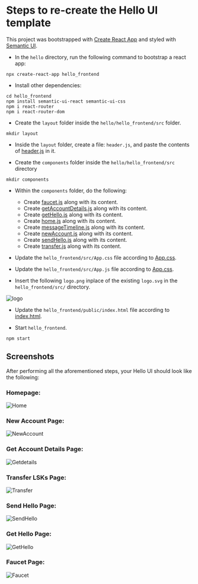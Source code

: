 
# Steps to re-create the Hello UI template

This project was bootstrapped with [Create React App](https://github.com/facebook/create-react-app) and styled with [Semantic UI](https://semantic-ui.com/introduction/getting-started.html).

- In the `hello` directory, run the following command to bootstrap a react app:
```
npx create-react-app hello_frontend
```

- Install other dependencies:
```
cd hello_frontend
npm install semantic-ui-react semantic-ui-css
npm i react-router
npm i react-router-dom
```

- Create the `layout` folder inside the `hello/hello_frontend/src` folder.
```
mkdir layout
```

- Inside the `layout` folder, create a file: `header.js`, and paste the contents of [header.js](https://github.com/LiskHQ/lisk-sdk-examples/blob/development/guides/07-ui-boilerplate/hello_frontend/src/layout/header.js) in it.

- Create the `components` folder inside the  `hello/hello_frontend/src` directory 
```
mkdir components
```

- Within the `components` folder, do the following:
  - Create [faucet.js](https://github.com/LiskHQ/lisk-sdk-examples/blob/development/guides/07-ui-boilerplate/hello_frontend/src/components/faucet.js) along with its content.
  - Create [getAccountDetails.js](https://github.com/LiskHQ/lisk-sdk-examples/blob/development/guides/07-ui-boilerplate/hello_frontend/src/components/getAccountDetails.js) along with its content.
  - Create [getHello.js](https://github.com/LiskHQ/lisk-sdk-examples/blob/development/guides/07-ui-boilerplate/hello_frontend/src/components/getHello.js) along with its content.
  - Create [home.js](https://github.com/LiskHQ/lisk-sdk-examples/blob/development/guides/07-ui-boilerplate/hello_frontend/src/components/home.js) along with its content.
  - Create [messageTimeline.js](https://github.com/LiskHQ/lisk-sdk-examples/blob/development/guides/07-ui-boilerplate/hello_frontend/src/components/messageTimeline.js) along with its content.
  - Create [newAccount.js](https://github.com/LiskHQ/lisk-sdk-examples/blob/development/guides/07-ui-boilerplate/hello_frontend/src/components/newAccount.js) along with its content.
  - Create [sendHello.js](https://github.com/LiskHQ/lisk-sdk-examples/blob/development/guides/07-ui-boilerplate/hello_frontend/src/components/sendHello.js) along with its content.
  - Create [transfer.js](https://github.com/LiskHQ/lisk-sdk-examples/blob/development/guides/07-ui-boilerplate/hello_frontend/src/components/transfer.js) along with its content.
  
- Update the `hello_frontend/src/App.css` file according to [App.css](https://github.com/LiskHQ/lisk-sdk-examples/blob/development/guides/07-ui-boilerplate/hello_frontend/src/App.css).

- Update the `hello_frontend/src/App.js` file according to [App.css](https://github.com/LiskHQ/lisk-sdk-examples/blob/development/guides/07-ui-boilerplate/hello_frontend/src/App.js).

- Insert the following `logo.png` inplace of the existing `logo.svg` in the `hello_frontend/src/` directory.

![logo](https://user-images.githubusercontent.com/13951043/218746127-be241607-b647-4295-af65-ee113c140038.png)

- Update the `hello_frontend/public/index.html` file according to [index.html](https://github.com/LiskHQ/lisk-sdk-examples/blob/development/guides/07-ui-boilerplate/hello_frontend/public/index.html).

- Start `hello_frontend`.
```
npm start
```

## Screenshots

After performing all the aforementioned steps, your Hello UI should look like the following:

### Homepage:
![Home](https://user-images.githubusercontent.com/13951043/218956511-b32e13d6-719a-4dc8-a6d2-d005565d6988.jpg)


### New Account Page:
![NewAccount](https://user-images.githubusercontent.com/13951043/218956076-37bc039d-4f13-4486-b13d-f061b4283744.jpg)

### Get Account Details Page:
![Getdetails](https://user-images.githubusercontent.com/13951043/218956141-3a02c1a0-80d2-49b3-8711-165b8dcd8de0.jpg)

### Transfer LSKs Page:
![Transfer](https://user-images.githubusercontent.com/13951043/218956255-9af4ff71-3e4e-4064-9b25-0d2c1cc1df99.jpg)

### Send Hello Page:
![SendHello](https://user-images.githubusercontent.com/13951043/218956299-98938097-6fc3-4034-9893-e11d0f8e27a4.jpg)

### Get Hello Page:
![GetHello](https://user-images.githubusercontent.com/13951043/218956363-155a2df5-a8ac-402e-9cda-8195ec729e2f.jpg)

### Faucet Page:
![Faucet](https://user-images.githubusercontent.com/13951043/218956435-7cab3f8a-79be-4879-bf2d-089a700a1d47.jpg)



